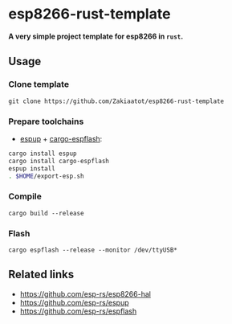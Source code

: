 # esp8266-rust-template

**A very simple project template for esp8266 in `rust`.**

## Usage

### Clone template

`git clone https://github.com/Zakiaatot/esp8266-rust-template`

### Prepare toolchains

- [espup](https://github.com/esp-rs/espup) + [cargo-espflash](https://github.com/esp-rs/espflash):

```bash
cargo install espup
cargo install cargo-espflash
espup install 
. $HOME/export-esp.sh
```

### Compile

`cargo build --release`

### Flash

`cargo espflash --release --monitor /dev/ttyUSB*`

## Related links

- <https://github.com/esp-rs/esp8266-hal>
- <https://github.com/esp-rs/espup>
- <https://github.com/esp-rs/espflash>
